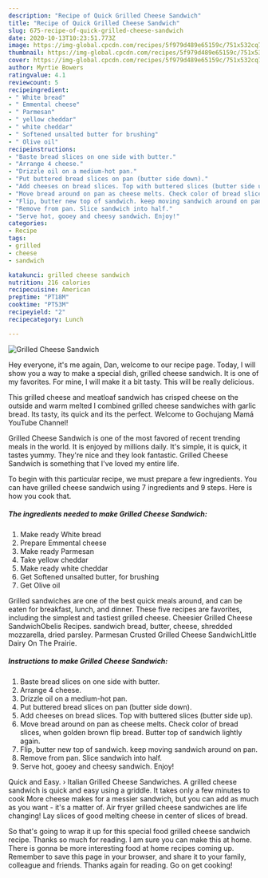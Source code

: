 ```yaml
---
description: "Recipe of Quick Grilled Cheese Sandwich"
title: "Recipe of Quick Grilled Cheese Sandwich"
slug: 675-recipe-of-quick-grilled-cheese-sandwich
date: 2020-10-13T10:23:51.773Z
image: https://img-global.cpcdn.com/recipes/5f979d489e65159c/751x532cq70/grilled-cheese-sandwich-recipe-main-photo.jpg
thumbnail: https://img-global.cpcdn.com/recipes/5f979d489e65159c/751x532cq70/grilled-cheese-sandwich-recipe-main-photo.jpg
cover: https://img-global.cpcdn.com/recipes/5f979d489e65159c/751x532cq70/grilled-cheese-sandwich-recipe-main-photo.jpg
author: Myrtie Bowers
ratingvalue: 4.1
reviewcount: 5
recipeingredient:
- " White bread"
- " Emmental cheese"
- " Parmesan"
- " yellow cheddar"
- " white cheddar"
- " Softened unsalted butter for brushing"
- " Olive oil"
recipeinstructions:
- "Baste bread slices on one side with butter."
- "Arrange 4 cheese."
- "Drizzle oil on a medium-hot pan."
- "Put buttered bread slices on pan (butter side down)."
- "Add cheeses on bread slices. Top with buttered slices (butter side up)."
- "Move bread around on pan as cheese melts. Check color of bread slices, when golden brown flip bread. Butter top of sandwich lightly again."
- "Flip, butter new top of sandwich. keep moving sandwich around on pan."
- "Remove from pan. Slice sandwich into half."
- "Serve hot, gooey and cheesy sandwich. Enjoy!"
categories:
- Recipe
tags:
- grilled
- cheese
- sandwich

katakunci: grilled cheese sandwich 
nutrition: 216 calories
recipecuisine: American
preptime: "PT18M"
cooktime: "PT53M"
recipeyield: "2"
recipecategory: Lunch

---
```



![Grilled Cheese Sandwich](https://img-global.cpcdn.com/recipes/5f979d489e65159c/751x532cq70/grilled-cheese-sandwich-recipe-main-photo.jpg)

Hey everyone, it's me again, Dan, welcome to our recipe page. Today, I will show you a way to make a special dish, grilled cheese sandwich. It is one of my favorites. For mine, I will make it a bit tasty. This will be really delicious.

This grilled cheese and meatloaf sandwich has crisped cheese on the outside and warm melted I combined grilled cheese sandwiches with garlic bread. Its tasty, its quick and its the perfect. Welcome to Gochujang Mamá YouTube Channel!

Grilled Cheese Sandwich is one of the most favored of recent trending meals in the world. It is enjoyed by millions daily. It's simple, it is quick, it tastes yummy. They're nice and they look fantastic. Grilled Cheese Sandwich is something that I've loved my entire life.


To begin with this particular recipe, we must prepare a few ingredients. You can have grilled cheese sandwich using 7 ingredients and 9 steps. Here is how you cook that.

<!--inarticleads1-->

##### The ingredients needed to make Grilled Cheese Sandwich:

1. Make ready  White bread
1. Prepare  Emmental cheese
1. Make ready  Parmesan
1. Take  yellow cheddar
1. Make ready  white cheddar
1. Get  Softened unsalted butter, for brushing
1. Get  Olive oil


Grilled sandwiches are one of the best quick meals around, and can be eaten for breakfast, lunch, and dinner. These five recipes are favorites, including the simplest and tastiest grilled cheese. Cheesier Grilled Cheese SandwichObelis Recipes. sandwich bread, butter, cheese, shredded mozzarella, dried parsley. Parmesan Crusted Grilled Cheese SandwichLittle Dairy On The Prairie. 

<!--inarticleads2-->

##### Instructions to make Grilled Cheese Sandwich:

1. Baste bread slices on one side with butter.
1. Arrange 4 cheese.
1. Drizzle oil on a medium-hot pan.
1. Put buttered bread slices on pan (butter side down).
1. Add cheeses on bread slices. Top with buttered slices (butter side up).
1. Move bread around on pan as cheese melts. Check color of bread slices, when golden brown flip bread. Butter top of sandwich lightly again.
1. Flip, butter new top of sandwich. keep moving sandwich around on pan.
1. Remove from pan. Slice sandwich into half.
1. Serve hot, gooey and cheesy sandwich. Enjoy!


Quick and Easy. › Italian Grilled Cheese Sandwiches. A grilled cheese sandwich is quick and easy using a griddle. It takes only a few minutes to cook More cheese makes for a messier sandwich, but you can add as much as you want - it&#39;s a matter of. Air fryer grilled cheese sandwiches are life changing! Lay slices of good melting cheese in center of slices of bread. 

So that's going to wrap it up for this special food grilled cheese sandwich recipe. Thanks so much for reading. I am sure you can make this at home. There is gonna be more interesting food at home recipes coming up. Remember to save this page in your browser, and share it to your family, colleague and friends. Thanks again for reading. Go on get cooking!
